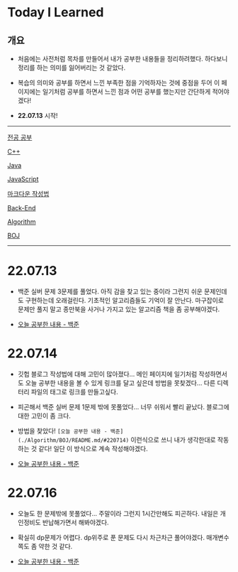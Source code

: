 # Today I Learned

## 개요

- 처음에는 사전처럼 목차를 만들어서 내가 공부한 내용들을 정리하려했다. 하다보니 정리를 하는 의미를 잃어버리는 것 같았다.

- 복습의 의미와 공부를 하면서 느낀 부족한 점을 기억하자는 것에 중점을 두어 이 페이지에는 일기처럼 
	공부를 하면서 느낀 점과 어떤 공부를 했는지만 간단하게 적어야겠다!

- **22.07.13** 시작!

---

[전공 공부](./Major/README.md)

[C++](./C++/README.md)

[Java](./Java/README.md)

[JavaScript](./JavaScript/README.md)

[마크다운 작성법](./md/README.md)

[Back-End](./Backend/README.md)

[Algorithm](./Algorithm/README.md)

[BOJ](./Algorithm/BOJ/README.md)

---

# 22.07.13

- 백준 실버 문제 3문제를 풀었다. 아직 감을 찾고 있는 중이라 그런지 쉬운 문제인데도 구현하는데 오래걸린다. 
	기초적인 알고리즘들도 기억이 잘 안난다. 마구잡이로 문제만 풀지 말고 종만북을 사거나 가지고 있는 알고리즘 책을 좀 공부해야겠다.

- [오늘 공부한 내용 - 백준](./Algorithm/BOJ/README.md/#220713) 

# 22.07.14

- 깃헙 블로그 작성법에 대해 고민이 많아졌다... 메인 페이지에 일기처럼 작성하면서도 
	오늘 공부한 내용을 볼 수 있게 링크를 달고 싶은데 방법을 못찾겠다... 다른 디렉터리 파일의 태그로 링크를 만들고싶다.

- 피곤해서 백준 실버 문제 1문제 밖에 못풀었다... 너무 쉬워서 빨리 끝났다. 블로그에 대한 고민이 좀 크다.

- 방법을 찾았다! `[오늘 공부한 내용 - 백준](./Algorithm/BOJ/README.md/#220714)` 이런식으로 쓰니 내가 생각한대로 작동하는 것 같다! 일단 이 방식으로 계속 작성해야겠다.

- [오늘 공부한 내용 - 백준](./Algorithm/BOJ/README.md/#220714) 

# 22.07.16

- 오늘도 한 문제밖에 못풀었다... 주말이라 그런지 1시간만해도 피곤하다. 내일은 개인정비도 반납해가면서 해봐야겠다.

- 확실히 dp문제가 어렵다. dp위주로 푼 문제도 다시 차근차근 풀어야겠다. 매개변수쪽도 좀 약한 것 같다.

- [오늘 공부한 내용 - 백준](./Algorithm/BOJ/README.md/#220716) 
	
	
